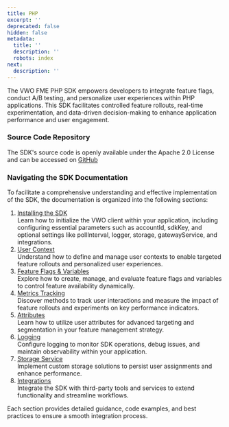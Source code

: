 ```yaml
---
title: PHP
excerpt: ''
deprecated: false
hidden: false
metadata:
  title: ''
  description: ''
  robots: index
next:
  description: ''
---
```

The VWO FME PHP SDK empowers developers to integrate feature flags, conduct A/B testing, and personalize user experiences within PHP applications. This SDK facilitates controlled feature rollouts, real-time experimentation, and data-driven decision-making to enhance application performance and user engagement.

### Source Code Repository

The SDK's source code is openly available under the Apache 2.0 License and can be accessed on [GitHub](https://github.com/wingify/vwo-fme-php-sdk)

### Navigating the SDK Documentation

To facilitate a comprehensive understanding and effective implementation of the SDK, the documentation is organized into the following sections:

1. [Installing the SDK](doc:fme-php-install)\
   Learn how to initialize the VWO client within your application, including configuring essential parameters such as accountId, sdkKey, and optional settings like pollInterval, logger, storage, gatewayService, and integrations.
2. [User Context](doc:fme-php-context)\
   Understand how to define and manage user contexts to enable targeted feature rollouts and personalized user experiences.
3. [Feature Flags & Variables](doc:fme-php-flags)\
   Explore how to create, manage, and evaluate feature flags and variables to control feature availability dynamically.
4. [Metrics Tracking](doc:fme-php-metrics)\
   Discover methods to track user interactions and measure the impact of feature rollouts and experiments on key performance indicators.
5. [Attributes](doc:fme-php-attributes)\
   Learn how to utilize user attributes for advanced targeting and segmentation in your feature management strategy.
6. [Logging](doc:fme-php-logging)\
   Configure logging to monitor SDK operations, debug issues, and maintain observability within your application.
7. [Storage Service](doc:fme-php-storage)\
   Implement custom storage solutions to persist user assignments and enhance performance.
8. [Integrations](doc:fme-php-integrations)\
   Integrate the SDK with third-party tools and services to extend functionality and streamline workflows.

Each section provides detailed guidance, code examples, and best practices to ensure a smooth integration process.